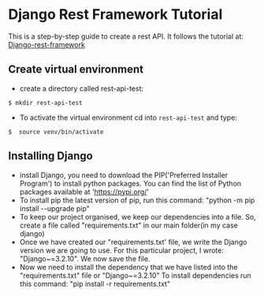 #  Django Rest Framework Tutorial

This is a step-by-step guide to create a rest API.
It follows the tutorial at:
[Django-rest-framework](https://www.django-rest-framework.org/)

## Create virtual environment

* create a directory called rest-api-test: 

``` 
$ mkdir rest-api-test
```
* To activate the virtual environment cd into `rest-api-test` and type:

```
$  source venv/bin/activate
```

## Installing Django

* install Django, you need to download the PIP('Preferred Installer Program') to install python packages. You can find the list of Python packages available at 'https://pypi.org/'
* To install pip the latest version of pip, run this command: "python -m pip install --upgrade pip"
* To keep our project organised, we keep our dependencies into a file. So, create a file called "requirements.txt" in our main folder(in my case django)
* Once we have created our "requirements.txt' file, we write the Django version we are going to use. For this particular project, I wrote: "Django~=3.2.10". We now save the file.
* Now we need to install the dependency that we have listed into the "requirements.txt" file or "Django~=3.2.10"
To install dependencies run this command: "pip install -r requirements.txt"

